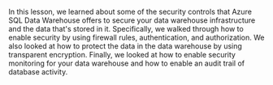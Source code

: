 In this lesson, we learned about some of the security controls that Azure SQL Data Warehouse offers to secure your data warehouse infrastructure and the data that's stored in it. Specifically, we walked through how to enable security by using firewall rules, authentication, and authorization. We also looked at how to protect the data in the data warehouse by using transparent encryption. Finally, we looked at how to enable security monitoring for your data warehouse and how to enable an audit trail of database activity.